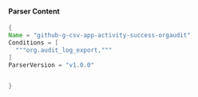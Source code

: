 #### Parser Content
```Java
{
Name = "github-g-csv-app-activity-success-orgaudit"
Conditions = [
  """org.audit_log_export,"""
]
ParserVersion = "v1.0.0"


}
```